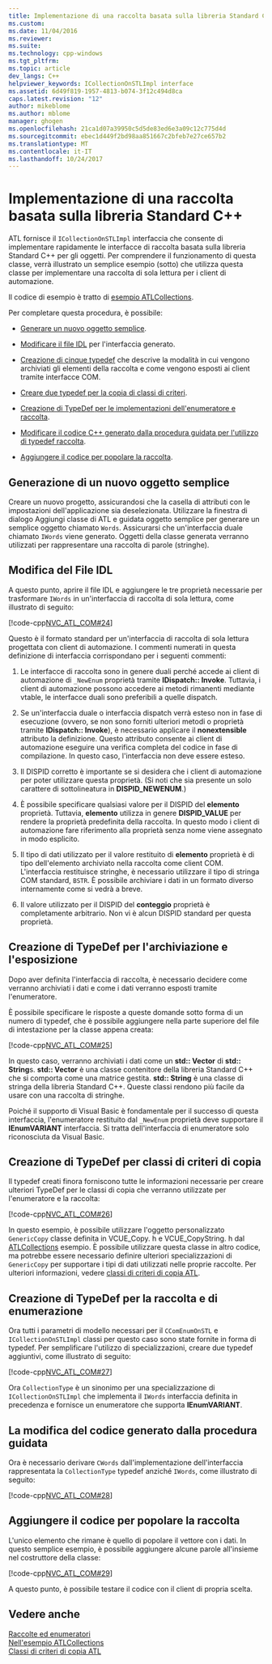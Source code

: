 ```yaml
---
title: Implementazione di una raccolta basata sulla libreria Standard C++ | Documenti Microsoft
ms.custom: 
ms.date: 11/04/2016
ms.reviewer: 
ms.suite: 
ms.technology: cpp-windows
ms.tgt_pltfrm: 
ms.topic: article
dev_langs: C++
helpviewer_keywords: ICollectionOnSTLImpl interface
ms.assetid: 6d49f819-1957-4813-b074-3f12c494d8ca
caps.latest.revision: "12"
author: mikeblome
ms.author: mblome
manager: ghogen
ms.openlocfilehash: 21ca1d07a39950c5d5de83ed6e3a09c12c775d4d
ms.sourcegitcommit: ebec1d449f2bd98aa851667c2bfeb7e27ce657b2
ms.translationtype: MT
ms.contentlocale: it-IT
ms.lasthandoff: 10/24/2017
---
```

# <a name="implementing-a-c-standard-library-based-collection"></a>Implementazione di una raccolta basata sulla libreria Standard C++
ATL fornisce il `ICollectionOnSTLImpl` interfaccia che consente di implementare rapidamente le interfacce di raccolta basata sulla libreria Standard C++ per gli oggetti. Per comprendere il funzionamento di questa classe, verrà illustrato un semplice esempio (sotto) che utilizza questa classe per implementare una raccolta di sola lettura per i client di automazione.  
  
 Il codice di esempio è tratto di [esempio ATLCollections](../visual-cpp-samples.md).  
  
 Per completare questa procedura, è possibile:  
  
-   [Generare un nuovo oggetto semplice](#vccongenerating_an_object).  
  
-   [Modificare il file IDL](#vcconedit_the_idl) per l'interfaccia generato.  
  
-   [Creazione di cinque typedef](#vcconstorage_and_exposure_typedefs) che descrive la modalità in cui vengono archiviati gli elementi della raccolta e come vengono esposti ai client tramite interfacce COM.  
  
-   [Creare due typedef per la copia di classi di criteri](#vcconcopy_classes).  
  
-   [Creazione di TypeDef per le implementazioni dell'enumeratore e raccolta](#vcconenumeration_and_collection).  
  
-   [Modificare il codice C++ generato dalla procedura guidata per l'utilizzo di typedef raccolta](#vcconedit_the_generated_code).  
  
-   [Aggiungere il codice per popolare la raccolta](#vcconpopulate_the_collection).  
  
##  <a name="vccongenerating_an_object"></a>Generazione di un nuovo oggetto semplice  
 Creare un nuovo progetto, assicurandosi che la casella di attributi con le impostazioni dell'applicazione sia deselezionata. Utilizzare la finestra di dialogo Aggiungi classe di ATL e guidata oggetto semplice per generare un semplice oggetto chiamato `Words`. Assicurarsi che un'interfaccia duale chiamato `IWords` viene generato. Oggetti della classe generata verranno utilizzati per rappresentare una raccolta di parole (stringhe).  
  
##  <a name="vcconedit_the_idl"></a>Modifica del File IDL  
 A questo punto, aprire il file IDL e aggiungere le tre proprietà necessarie per trasformare `IWords` in un'interfaccia di raccolta di sola lettura, come illustrato di seguito:  
  
 [!code-cpp[NVC_ATL_COM#24](../atl/codesnippet/cpp/implementing-an-stl-based-collection_1.idl)]  
  
 Questo è il formato standard per un'interfaccia di raccolta di sola lettura progettata con client di automazione. I commenti numerati in questa definizione di interfaccia corrispondano per i seguenti commenti:  
  
1.  Le interfacce di raccolta sono in genere duali perché accede ai client di automazione di `_NewEnum` proprietà tramite **IDispatch:: Invoke**. Tuttavia, i client di automazione possono accedere ai metodi rimanenti mediante vtable, le interfacce duali sono preferibili a quelle dispatch.  
  
2.  Se un'interfaccia duale o interfaccia dispatch verrà esteso non in fase di esecuzione (ovvero, se non sono forniti ulteriori metodi o proprietà tramite **IDispatch:: Invoke**), è necessario applicare il **nonextensible** attributo la definizione. Questo attributo consente ai client di automazione eseguire una verifica completa del codice in fase di compilazione. In questo caso, l'interfaccia non deve essere esteso.  
  
3.  Il DISPID corretto è importante se si desidera che i client di automazione per poter utilizzare questa proprietà. (Si noti che sia presente un solo carattere di sottolineatura in **DISPID_NEWENUM**.)  
  
4.  È possibile specificare qualsiasi valore per il DISPID del **elemento** proprietà. Tuttavia, **elemento** utilizza in genere **DISPID_VALUE** per rendere la proprietà predefinita della raccolta. In questo modo i client di automazione fare riferimento alla proprietà senza nome viene assegnato in modo esplicito.  
  
5.  Il tipo di dati utilizzato per il valore restituito di **elemento** proprietà è di tipo dell'elemento archiviato nella raccolta come client COM. L'interfaccia restituisce stringhe, è necessario utilizzare il tipo di stringa COM standard, `BSTR`. È possibile archiviare i dati in un formato diverso internamente come si vedrà a breve.  
  
6.  Il valore utilizzato per il DISPID del **conteggio** proprietà è completamente arbitrario. Non vi è alcun DISPID standard per questa proprietà.  
  
##  <a name="vcconstorage_and_exposure_typedefs"></a>Creazione di TypeDef per l'archiviazione e l'esposizione  
 Dopo aver definita l'interfaccia di raccolta, è necessario decidere come verranno archiviati i dati e come i dati verranno esposti tramite l'enumeratore.  
  
 È possibile specificare le risposte a queste domande sotto forma di un numero di typedef, che è possibile aggiungere nella parte superiore del file di intestazione per la classe appena creata:  
  
 [!code-cpp[NVC_ATL_COM#25](../atl/codesnippet/cpp/implementing-an-stl-based-collection_2.h)]  
  
 In questo caso, verranno archiviati i dati come un **std:: Vector** di **std:: String**s. **std:: Vector** è una classe contenitore della libreria Standard C++ che si comporta come una matrice gestita. **std:: String** è una classe di stringa della libreria Standard C++. Queste classi rendono più facile da usare con una raccolta di stringhe.  
  
 Poiché il supporto di Visual Basic è fondamentale per il successo di questa interfaccia, l'enumeratore restituito dal `_NewEnum` proprietà deve supportare il **IEnumVARIANT** interfaccia. Si tratta dell'interfaccia di enumeratore solo riconosciuta da Visual Basic.  
  
##  <a name="vcconcopy_classes"></a>Creazione di TypeDef per classi di criteri di copia  
 Il typedef creati finora forniscono tutte le informazioni necessarie per creare ulteriori TypeDef per le classi di copia che verranno utilizzate per l'enumeratore e la raccolta:  
  
 [!code-cpp[NVC_ATL_COM#26](../atl/codesnippet/cpp/implementing-an-stl-based-collection_3.h)]  
  
 In questo esempio, è possibile utilizzare l'oggetto personalizzato `GenericCopy` classe definita in VCUE_Copy. h e VCUE_CopyString. h dal [ATLCollections](../visual-cpp-samples.md) esempio. È possibile utilizzare questa classe in altro codice, ma potrebbe essere necessario definire ulteriori specializzazioni di `GenericCopy` per supportare i tipi di dati utilizzati nelle proprie raccolte. Per ulteriori informazioni, vedere [classi di criteri di copia ATL](../atl/atl-copy-policy-classes.md).  
  
##  <a name="vcconenumeration_and_collection"></a>Creazione di TypeDef per la raccolta e di enumerazione  
 Ora tutti i parametri di modello necessari per il `CComEnumOnSTL` e `ICollectionOnSTLImpl` classi per questo caso sono state fornite in forma di typedef. Per semplificare l'utilizzo di specializzazioni, creare due typedef aggiuntivi, come illustrato di seguito:  
  
 [!code-cpp[NVC_ATL_COM#27](../atl/codesnippet/cpp/implementing-an-stl-based-collection_4.h)]  
  
 Ora `CollectionType` è un sinonimo per una specializzazione di `ICollectionOnSTLImpl` che implementa il `IWords` interfaccia definita in precedenza e fornisce un enumeratore che supporta **IEnumVARIANT**.  
  
##  <a name="vcconedit_the_generated_code"></a>La modifica del codice generato dalla procedura guidata  
 Ora è necessario derivare `CWords` dall'implementazione dell'interfaccia rappresentata la `CollectionType` typedef anziché `IWords`, come illustrato di seguito:  
  
 [!code-cpp[NVC_ATL_COM#28](../atl/codesnippet/cpp/implementing-an-stl-based-collection_5.h)]  
  
##  <a name="vcconpopulate_the_collection"></a>Aggiungere il codice per popolare la raccolta  
 L'unico elemento che rimane è quello di popolare il vettore con i dati. In questo semplice esempio, è possibile aggiungere alcune parole all'insieme nel costruttore della classe:  
  
 [!code-cpp[NVC_ATL_COM#29](../atl/codesnippet/cpp/implementing-an-stl-based-collection_6.h)]  
  
 A questo punto, è possibile testare il codice con il client di propria scelta.  
  
## <a name="see-also"></a>Vedere anche  
 [Raccolte ed enumeratori](../atl/atl-collections-and-enumerators.md)   
 [Nell'esempio ATLCollections](../visual-cpp-samples.md)   
 [Classi di criteri di copia ATL](../atl/atl-copy-policy-classes.md)

